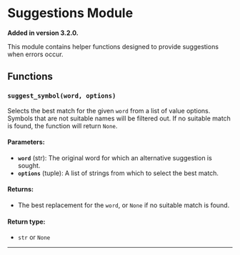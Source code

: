 # Suggestions Module

**Added in version 3.2.0.**

This module contains helper functions designed to provide suggestions when errors occur.

## Functions

### `suggest_symbol(word, options)`

Selects the best match for the given `word` from a list of value options. Symbols that are not suitable names will be filtered out. If no suitable match is found, the function will return `None`.

#### Parameters:
- **`word`** (str): The original word for which an alternative suggestion is sought.
- **`options`** (tuple): A list of strings from which to select the best match.

#### Returns:
- The best replacement for the `word`, or `None` if no suitable match is found.

#### Return type:
- `str` or `None`

---


